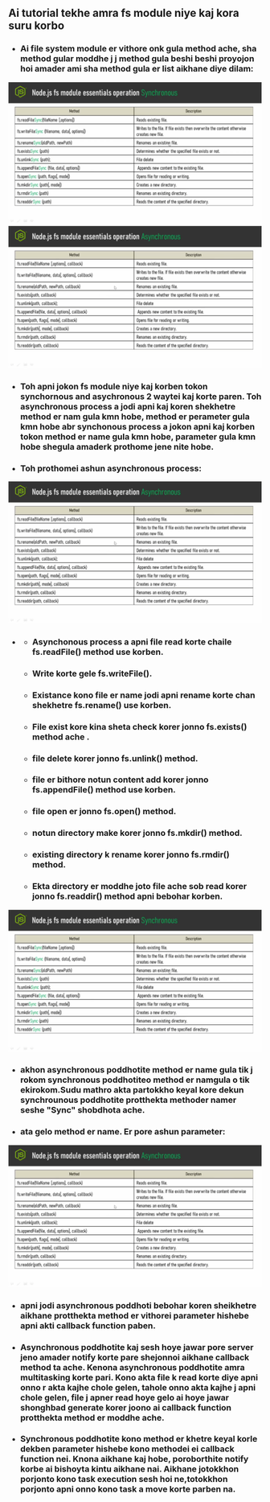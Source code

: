 ## **Ai tutorial tekhe amra fs module niye kaj kora suru korbo**
- ### Ai file system module er vithore onk gula method ache, sha method gular moddhe j j method gula beshi beshi proyojon hoi amader ami sha method gula er list aikhane diye dilam:
![](./images/2.png) 
![](./images/1.png) 
- ### Toh apni jokon fs module niye kaj korben tokon synchornous and asychronous 2 waytei kaj korte paren. Toh asynchronous process a jodi apni kaj koren shekhetre method er nam gula kmn hobe, method er perameter gula kmn hobe abr synchonous process a jokon apni kaj korben tokon method er name gula kmn hobe, parameter gula kmn hobe shegula amaderk prothome jene nite hobe.
- ### Toh prothomei ashun asynchronous process:
![](./images/1.png) 
- ###
    - ### Asynchonous process a apni file read korte chaile fs.readFile() method use korben.
    - ### Write korte gele fs.writeFile().
    - ### Existance kono file er name jodi apni rename korte chan shekhetre fs.rename() use korben.
    - ### File exist kore kina sheta check korer jonno fs.exists() method ache .
    - ### file delete korer jonno fs.unlink() method.
    - ### file er bithore notun content add korer jonno fs.appendFile() method use korben.
    - ### file open er jonno fs.open() method.
    - ### notun directory make korer jonno fs.mkdir() method.
    - ### existing directory k rename korer jonno fs.rmdir() method.
    - ### Ekta directory er moddhe joto file ache sob read korer jonno fs.readdir() method apni bebohar korben.
![](./images/2.png) 
- ### akhon asynchronous poddhotite method er name gula tik j rokom synchronous poddhotiteo method er namgula o tik ekirokom.Sudu mathro akta partokkho keyal kore dekun synchrounous poddhotite protthekta methoder namer seshe "Sync" shobdhota ache.
- ### ata gelo method er name. Er pore ashun parameter:
![](./images/1.png)
- ### apni jodi asynchronous poddhoti bebohar koren sheikhetre aikhane protthekta method er vithorei parameter hishebe apni akti callback function paben.
- ### Asynchronous poddhotite kaj sesh hoye jawar pore server jeno amader notify korte pare shejonnoi aikhane callback method ta ache. Kenona asynchronous poddhotite amra multitasking korte pari. Kono akta file k read korte diye apni onno r akta kajhe chole gelen, tahole onno akta kajhe j apni chole gelen, file j apner read hoye gelo ai hoye jawar shonghbad generate korer joono ai callback function protthekta method er moddhe ache.
- ### Synchronous poddhotite kono method er khetre keyal korle dekben parameter hishebe kono methodei ei callback function nei. Knona aikhane kaj hobe, poroborthite notify korbe ai bishoyta kintu aikhane nai. Aikhane jotokkhon porjonto kono task execution sesh hoi ne,totokkhon porjonto apni onno kono task a move korte parben na.

